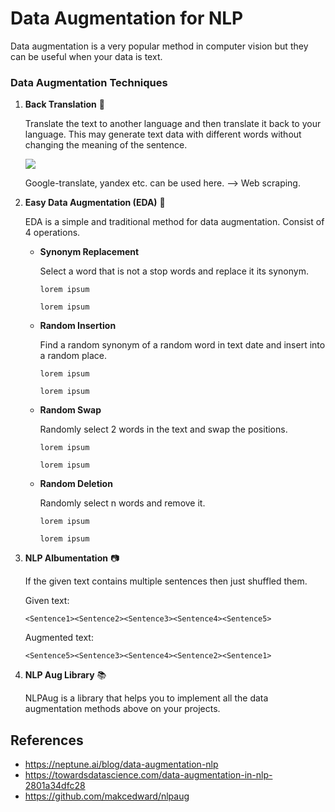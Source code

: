# Data Augmentation for NLP
Data augmentation is a very popular method in computer vision but they can be useful when your data is text.



### Data Augmentation Techniques

1. **Back Translation** :traffic_light:

   Translate the text to another language and then translate it back to your language. This may generate text data with different words without changing the meaning of the sentence.

   ![](https://lh6.googleusercontent.com/x3ZAhTDLT1QVSD8gCdaBVMquM2dcYA15A-orfzXyTzhTP8m0ZKLXz_2NrJdWlTgWKRS7BimExM8RO9Ce_uVVVdRR29vGeP0VZdncDZY0GTwkctocQyYg7HK9VL5ay3QC4JhbSXBK)

	Google-translate, yandex etc. can be used here. --> Web scraping.

2. **Easy Data Augmentation (EDA)** :tractor:

   EDA is a simple and traditional method for data augmentation. Consist of 4 operations.

   - **Synonym Replacement**

     Select a word that is not a stop words and replace it its synonym.

     ```
     lorem ipsum
     ```

     ```
     lorem ipsum
     ```

   - **Random Insertion**

     Find a random synonym of a random word in text date and insert into a random place.

     ```
     lorem ipsum
     ```

     ```
     lorem ipsum
     ```

   - **Random Swap**

     Randomly select 2 words in the text and swap the positions.

     ```
     lorem ipsum
     ```

     ```
     lorem ipsum
     ```

   - **Random Deletion**

     Randomly select n words and remove it.

     ```
     lorem ipsum
     ```

     ```
     lorem ipsum
     ```

3. **NLP Albumentation** :camera:

   If the given text contains multiple sentences then just shuffled them.

   Given text:

   ```
   <Sentence1><Sentence2><Sentence3><Sentence4><Sentence5>
   ```

   Augmented text:

   ```
   <Sentence5><Sentence3><Sentence4><Sentence2><Sentence1>
   ```

4. **NLP Aug Library** :books:

   NLPAug is a library that helps you to implement all the data augmentation methods above on your projects. 



## References

- https://neptune.ai/blog/data-augmentation-nlp
- https://towardsdatascience.com/data-augmentation-in-nlp-2801a34dfc28
- https://github.com/makcedward/nlpaug
